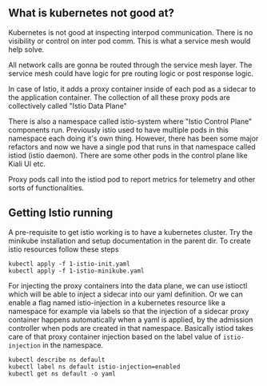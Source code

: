 ## What is kubernetes not good at?

Kubernetes is not good at inspecting interpod communication.
There is no visibility or control on inter pod comm. This is what a service mesh would help solve.

All network calls are gonna be routed through the service mesh layer.
The service mesh could have logic for pre routing logic or post response logic.

In case of Istio, it adds a proxy container inside of each pod as a sidecar to the application container.
The collection of all these proxy pods are collectively called "Istio Data Plane"

There is also a namespace called istio-system where "Istio Control Plane" components run.
Previously istio used to have multiple pods in this namespace each doing it's own thing.
However, there has been some major refactors and now we have a single pod that runs in that namespace called istiod (istio daemon).
There are some other pods in the control plane like Kiali UI etc.

Proxy pods call into the istiod pod to report metrics for telemetry and other sorts of functionalities.

## Getting Istio running

A pre-requisite to get istio working is to have a kubernetes cluster. Try the minikube installation and setup documentation in the parent dir.
To create istio resources follow these steps
```
kubectl apply -f 1-istio-init.yaml
kubectl apply -f 1-istio-minikube.yaml
```

For injecting the proxy containers into the data plane, we can use istioctl which will be able to inject
a sidecar into our yaml definition.
Or we can enable a flag named istio-injection in  a kubernetes resource like a namespace for example via labels
so that the injection of a sidecar proxy container happens automatically when a yaml is applied, by the admission controller
when pods are created in that namespace.
Basically istiod takes care of that proxy container injection based on the label value of `istio-injection` in the namespace.
```
kubectl describe ns default
kubectl label ns default istio-injection=enabled
kubectl get ns default -o yaml
```
